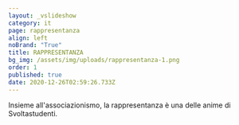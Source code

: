 ```yaml
---
layout: _vslideshow
category: it
page: rappresentanza
align: left
noBrand: "True"
title: RAPPRESENTANZA
bg_img: /assets/img/uploads/rappresentanza-1.png
order: 1
published: true
date: 2020-12-26T02:59:26.733Z
---
```

Insieme all'associazionismo, la rappresentanza è una delle anime di Svoltastudenti.